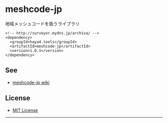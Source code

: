 # meshcode-jp

地域メッシュコードを扱うライブラリ

```
<!-- http://surveyor.mydns.jp/archiva/ -->
<dependency>
  <groupId>haya4.tools</groupId>
  <artifactId>meshcode-jp</artifactId>
  <version>1.0.1</version>
</dependency>
```

## See

* [meshcode-jp wiki](http://surveyor.mydns.jp/gitbucket/haya4/meshcode-jp/wiki)

## License

* [MIT License](LICENSE.txt)

-------------------------------------------------------------------
